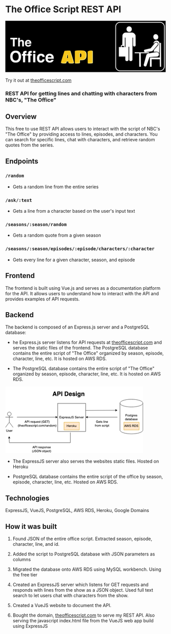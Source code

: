 # The Office Script REST API

![The Office API Logo](./client/src/assets/the-office-api-logo.jpg)

Try it out at [theofficescript.com](https://theofficescript.com)

### REST API for getting lines and chatting with characters from NBC's, "The Office"

## Overview

This free to use REST API allows users to interact with the script of NBC's "The Office" by providing access to lines, episodes, and characters. You can search for specific lines, chat with characters, and retrieve random quotes from the series.

## Endpoints

### `/random`

- Gets a random line from the entire series

### `/ask/:text`

- Gets a line from a character based on the user's input text

### `/seasons/:season/random`

- Gets a random quote from a given season

### `/seasons/:season/episodes/:episode/characters/:character`

- Gets every line for a given character, season, and episode

## Frontend

The frontend is built using Vue.js and serves as a documentation platform for the API. It allows users to understand how to interact with the API and provides examples of API requests.

## Backend

The backend is composed of an Express.js server and a PostgreSQL database:

- he Express.js server listens for API requests at [theofficescript.com](https://theofficescript.com) and serves the static files of the frontend.
The PostgreSQL database contains the entire script of "The Office" organized by season, episode, character, line, etc. It is hosted on AWS RDS.

- The PostgreSQL database contains the entire script of "The Office" organized by season, episode, character, line, etc. It is hosted on AWS RDS.

![API Diagram](/office-api-diagram.png)

- The ExpressJS server also serves the websites static files. Hosted on Heroku

- PostgreSQL database contains the entire script of the office by season, episode, character, line, etc. Hosted on AWS RDS.

## Technologies

ExpressJS, VueJS, PostgreSQL, AWS RDS, Heroku, Google Domains

## How it was built

1. Found JSON of the entire office script. Extracted season, episode, character, line, and id. 

2. Added the script to PostgreSQL database with JSON parameters as columns

3. Migrated the database onto AWS RDS using MySQL workbench. Using the free tier

4. Created an ExpressJS server which listens for GET requests and responds with lines from the show as a JSON object. Used full text search to let users chat with characters from the show. 

5. Created a VueJS website to document the API. 

6. Bought the domain, [theofficescript.com](https://theofficescript.com) to serve my REST API. Also serving the javascript index.html file from the VueJS web app build using ExpressJS
